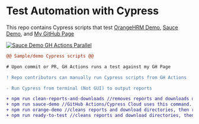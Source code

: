 # Test Automation with Cypress
This repo contains Cypress scripts that test <a href="https://opensource-demo.orangehrmlive.com" target="_blank" rel="noopener noreferrer">OrangeHRM Demo</a>, <a href="https://www.saucedemo.com" target="_blank" rel="noopener noreferrer">Sauce Demo</a>, and  <a href="https://readytotest.github.io">My GitHub Page</a>

[![Sauce Demo GH Actions Parallel](https://img.shields.io/endpoint?url=https://cloud.cypress.io/badge/detailed/dm22wp&style=flat&logo=cypress)](https://cloud.cypress.io/projects/dm22wp/runs)

```diff
@@ Sample/demo Cypress scripts @@

# Upon commit or PR, GH Actions runs a test against my GH Page

! Repo contributors can manually run Cypress scripts from GH Actions

- Run Cypress from terminal (Not GUI) to output reports

+ npm run clean-reports-and-downloads //removes reports and downloads directories and recreates them
+ npm run sauce-demo //GitHub Actions/Cypress Cloud uses this command. Trigger run manually from GitHub Actions workflow
+ npm run orange-demo //cleans reports and download directories, then runs tests against OrangeHRM demo site
+ npm run ready-to-test //cleans reports and download directories, then runs tests against my GitHub page
```
